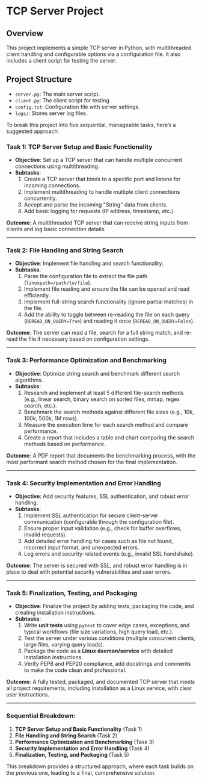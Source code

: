 # TCP Server Project

## Overview
This project implements a simple TCP server in Python, with multithreaded client handling and configurable options via a configuration file. It also includes a client script for testing the server.

## Project Structure
- `server.py`: The main server script.
- `client.py`: The client script for testing.
- `config.txt`: Configuration file with server settings.
- `logs/`: Stores server log files.

To break this project into five sequential, manageable tasks, here’s a suggested approach:

### **Task 1: TCP Server Setup and Basic Functionality**
- **Objective**: Set up a TCP server that can handle multiple concurrent connections using multithreading.
- **Subtasks**:
  1. Create a TCP server that binds to a specific port and listens for incoming connections.
  2. Implement multithreading to handle multiple client connections concurrently.
  3. Accept and parse the incoming "String" data from clients.
  4. Add basic logging for requests (IP address, timestamp, etc.).

**Outcome**: A multithreaded TCP server that can receive string inputs from clients and log basic connection details.

---

### **Task 2: File Handling and String Search**
- **Objective**: Implement file handling and search functionality.
- **Subtasks**:
  1. Parse the configuration file to extract the file path (`linuxpath=/path/to/file`).
  2. Implement file reading and ensure the file can be opened and read efficiently.
  3. Implement full-string search functionality (ignore partial matches) in the file.
  4. Add the ability to toggle between re-reading the file on each query (`REREAD_ON_QUERY=True`) and reading it once (`REREAD_ON_QUERY=False`).

**Outcome**: The server can read a file, search for a full string match, and re-read the file if necessary based on configuration settings.

---

### **Task 3: Performance Optimization and Benchmarking**
- **Objective**: Optimize string search and benchmark different search algorithms.
- **Subtasks**:
  1. Research and implement at least 5 different file-search methods (e.g., linear search, binary search on sorted files, mmap, regex search, etc.).
  2. Benchmark the search methods against different file sizes (e.g., 10k, 100k, 500k, 1M rows).
  3. Measure the execution time for each search method and compare performance.
  4. Create a report that includes a table and chart comparing the search methods based on performance.

**Outcome**: A PDF report that documents the benchmarking process, with the most performant search method chosen for the final implementation.

---

### **Task 4: Security Implementation and Error Handling**
- **Objective**: Add security features, SSL authentication, and robust error handling.
- **Subtasks**:
  1. Implement SSL authentication for secure client-server communication (configurable through the configuration file).
  2. Ensure proper input validation (e.g., check for buffer overflows, invalid requests).
  3. Add detailed error handling for cases such as file not found, incorrect input format, and unexpected errors.
  4. Log errors and security-related events (e.g., invalid SSL handshake).

**Outcome**: The server is secured with SSL, and robust error handling is in place to deal with potential security vulnerabilities and user errors.

---

### **Task 5: Finalization, Testing, and Packaging**
- **Objective**: Finalize the project by adding tests, packaging the code, and creating installation instructions.
- **Subtasks**:
  1. Write **unit tests** using `pytest` to cover edge cases, exceptions, and typical workflows (file size variations, high query load, etc.).
  2. Test the server under various conditions (multiple concurrent clients, large files, varying query loads).
  3. Package the code as a **Linux daemon/service** with detailed installation instructions.
  4. Verify PEP8 and PEP20 compliance, add docstrings and comments to make the code clean and professional.

**Outcome**: A fully tested, packaged, and documented TCP server that meets all project requirements, including installation as a Linux service, with clear user instructions.

---

### Sequential Breakdown:
1. **TCP Server Setup and Basic Functionality** (Task 1)
2. **File Handling and String Search** (Task 2)
3. **Performance Optimization and Benchmarking** (Task 3)
4. **Security Implementation and Error Handling** (Task 4)
5. **Finalization, Testing, and Packaging** (Task 5)

This breakdown provides a structured approach, where each task builds on the previous one, leading to a final, comprehensive solution.